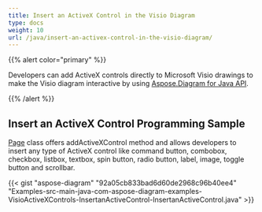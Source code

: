 ```yaml
---
title: Insert an ActiveX Control in the Visio Diagram
type: docs
weight: 10
url: /java/insert-an-activex-control-in-the-visio-diagram/
---
```


{{% alert color="primary" %}}

Developers can add ActiveX controls directly to Microsoft Visio drawings to make the Visio diagram interactive by using [Aspose.Diagram for Java API](https://products.aspose.com/diagram/java).

{{% /alert %}}
## **Insert an ActiveX Control Programming Sample**
[Page](https://apireference.aspose.com/diagram/java/com.aspose.diagram/page) class offers addActiveXControl method and allows developers to insert any type of ActiveX control like command button, combobox, checkbox, listbox, textbox, spin button, radio button, label, image, toggle button and scrollbar.

{{< gist "aspose-diagram" "92a05cb833bad6d60de2968c96b40ee4" "Examples-src-main-java-com-aspose-diagram-examples-VisioActiveXControls-InsertanActiveControl-InsertanActiveControl.java" >}}
